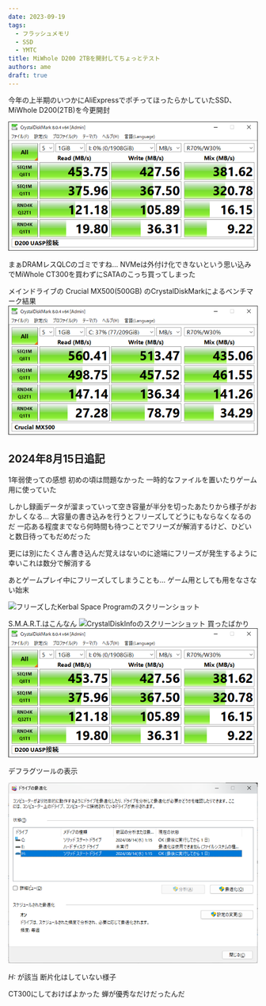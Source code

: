 ```yaml
---
date: 2023-09-19
tags:
  - フラッシュメモリ
  - SSD
  - YMTC
title: MiWhole D200 2TBを開封してちょっとテスト
authors: ame
draft: true
---
```


今年の上半期のいつかにAliExpressでポチってほったらかしていたSSD、MiWhole D200(2TB)を今更開封

![CrystalDiskMark_20230918122533_D200_UASP.png](./CrystalDiskMark_20230918122533_D200_UASP.png)
<!-- truncate -->
まぁDRAMレスQLCのゴミですね…
NVMeは外付け化できないという思い込みでMiWhole CT300を買わずにSATAのこっち買ってしまった

メインドライブの Crucial MX500(500GB) のCrystalDiskMarkによるベンチマーク結果
![メインドライブのCrucial MX500(500GB)のCrystalDiskMarkによるベンチマーク結果](./CrystalDiskMark_20230918123836_MX500.png)

## 2024年8月15日追記

1年弱使っての感想
初めの頃は問題なかった
一時的なファイルを置いたりゲーム用に使っていた

しかし録画データが溜まっていって空き容量が半分を切ったあたりから様子がおかしくなる…
大容量の書き込みを行うとフリーズしてどうにもならなくなるのだ
一応ある程度までなら何時間も待つことでフリーズが解消するけど、ひどいと数日待ってもだめだった

更には別にたくさん書き込んだ覚えはないのに途端にフリーズが発生するように
幸いこれは数分で解消する

あとゲームプレイ中にフリーズしてしまうことも…
ゲーム用としても用をなさない始末

![フリーズしたKerbal Space Programのスクリーンショット](./Kerbal%20Space%20Program%202024_08_16(金)%207_08_08.jxl)

S.M.A.R.T.はこんなん
![CrystalDiskInfoのスクリーンショット](https://pbs.twimg.com/media/GUDZBRGbwAEkZUP?format=png&name=orig)
買ったばかり
![CrystalDiskInfoのスクリーンショット](./CrystalDiskMark_20230918122533_D200_UASP.png)

デフラグツールの表示

![Windows 11のデフラグツールのスクリーンショット](スクリーンショット%202024-08-15%20205704.png)

*H:* が該当
断片化はしていない様子

CT300にしておけばよかった
蝉が優秀なだけだったんだ
